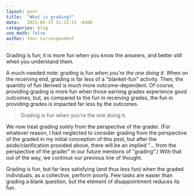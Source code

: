 ```yaml
---
layout: post
title:  "What is grading?"
date:   2021-05-15 11:15:11 -0400
categories: blog
use_math: false
author: Your Correspondent
---
```

Grading is fun; it is more fun when you know the answers, and better still when you understand them.

A much-needed note: grading is fun *when you're the one doing it.* When on the receiving end, grading is far less of a "blanket-fun" activity. Then, the quantity of fun derived is much more outcome-dependent. Of course, providing grading is more fun when those earning grades experience good outcomes, but, as compared to the fun in receiving grades, the fun in providing grades is impacted far less by the outcomes.

> Grading is fun when you're the one doing it.

We now treat grading solely from the perspective of the grader. (For whatever reason, I had neglected to consider grading from the perspective of the graded in my initial conception of this post, but after the aside/clarification provided above, there will be an implied "... from the perspective of the grader" in our future mentions of "grading".) With that out of the way, we continue our previous line of thought.

Grading is fun, but far less satisfying (and thus less fun) when the graded individuals, as a collective, perform poorly. Few tasks are easier than grading a blank question, but the element of disappointment reduces its fun.
